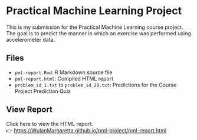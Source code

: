 
# Practical Machine Learning Project

This is my submission for the Practical Machine Learning course project. The goal is to predict the manner in which an exercise was performed using accelerometer data.

## Files

- `pml-report.Rmd`: R Markdown source file
- `pml-report.html`: Compiled HTML report
- `problem_id_1.txt` to `problem_id_20.txt`: Predictions for the Course Project Prediction Quiz

## View Report

Click here to view the HTML report:  
👉 https://WulanMargaretta.github.io/pml-project/pml-report.html
